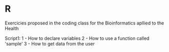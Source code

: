 # R
Exercicies proposed in the coding class for the Bioinformatics apllied to the Health

Script1:
1 - How to declare variables
2 - How to use a function called 'sample'
3 - How to get data from the user